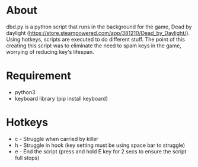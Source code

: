 # About
dbd.py is a python script that runs in the background for the game, Dead by daylight (https://store.steampowered.com/app/381210/Dead_by_Daylight/). Using hotkeys, scripts are executed to do different stuff. The point of this creating this script was to eliminate the need to spam keys in the game, worrying of reducing key's lifespan.

# Requirement
* python3
* keyboard library (pip install keyboard)


# Hotkeys
* c - Struggle when carried by killer
* h - Struggle in hook (key setting must be using space bar to struggle)
* e - End the script (press and hold E key for 2 secs to ensure the script full stops)
